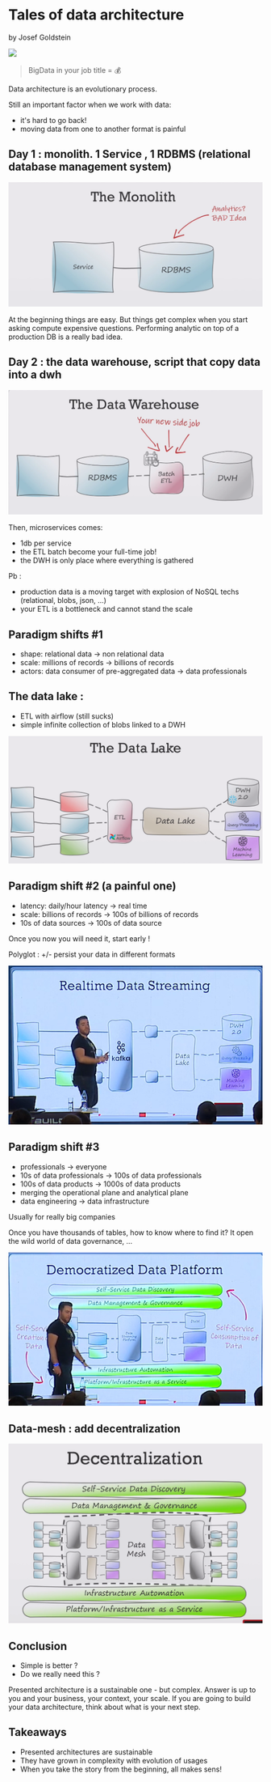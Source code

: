 # Tales of data architecture

by Josef Goldstein

![](files/josef_goldstein.jpg)

> BigData in your job title = 💰

Data architecture is an evolutionary process.

Still an important factor when we work with data: 
- it's hard to go back!
- moving data from one to another format is painful

## Day 1 : monolith. 1 Service , 1 RDBMS (relational database management system)

![](files/datamonolith.png)

At the beginning things are easy.
But things get complex when you start asking compute expensive questions. 
Performing analytic on top of a production DB is a really bad idea.

## Day 2 : the data warehouse, script that copy data into a dwh

![](files/datawarehouse.png)

Then, microservices comes:
- 1db per service
- the ETL batch become your full-time job!
- the DWH is only place where everything is gathered

Pb : 
- production data is a moving target with explosion of NoSQL techs (relational, blobs, json, ...)
- your ETL is a bottleneck and cannot stand the scale

## Paradigm shifts #1
- shape: relational data -> non relational data
- scale: millions of records -> billions of records
- actors: data consumer of pre-aggregated data -> data professionals

## The data lake :
- ETL with airflow (still sucks)
- simple infinite collection of blobs linked to a DWH

![](files/datalake.png)

## Paradigm shift #2 (a painful one)
- latency: daily/hour latency -> real time
- scale: billions of records -> 100s of billions of records
- 10s of data sources -> 100s of data source

Once you now you will need it, start early !

Polyglot : +/- persist your data in different formats

![](files/data-realtime.png)

## Paradigm shift #3
- professionals -> everyone
- 10s of data professionals -> 100s of data professionals
- 100s of data products -> 1000s of data products
- merging the operational plane and analytical plane
- data engineering -> data infrastructure

Usually for really big companies

Once you have thousands of tables, how to know where to find it? It open the wild world of data governance, …

![](files/data-plateform.png)

## Data-mesh : add decentralization

![](files/datamesh.png)

## Conclusion 

- Simple is better ?
- Do we really need this ?

Presented architecture is a sustainable one - but complex. Answer is up to you and your business, your context, your scale.
If you are going to build your data architecture, think about what is your next step.

## Takeaways 
- Presented architectures are sustainable
- They have grown in complexity with evolution of usages
- When you take the story from the beginning, all makes sens!
 